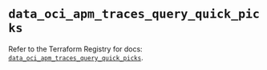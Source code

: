 # `data_oci_apm_traces_query_quick_picks`

Refer to the Terraform Registry for docs: [`data_oci_apm_traces_query_quick_picks`](https://registry.terraform.io/providers/oracle/oci/7.19.0/docs/data-sources/apm_traces_query_quick_picks).
